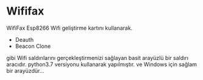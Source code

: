 # Wififax
WifiFax Esp8266 Wifi geliştirme kartını kullanarak.

- Deauth
- Beacon Clone

gibi Wifi saldırılarını gerçekleştirmenizi sağlayan basit arayüzlü bir saldırı aracıdır. python3.7 versiyonu kullanarak yapılmıştır. ve Windows için sağlam bir arayüzdür...

